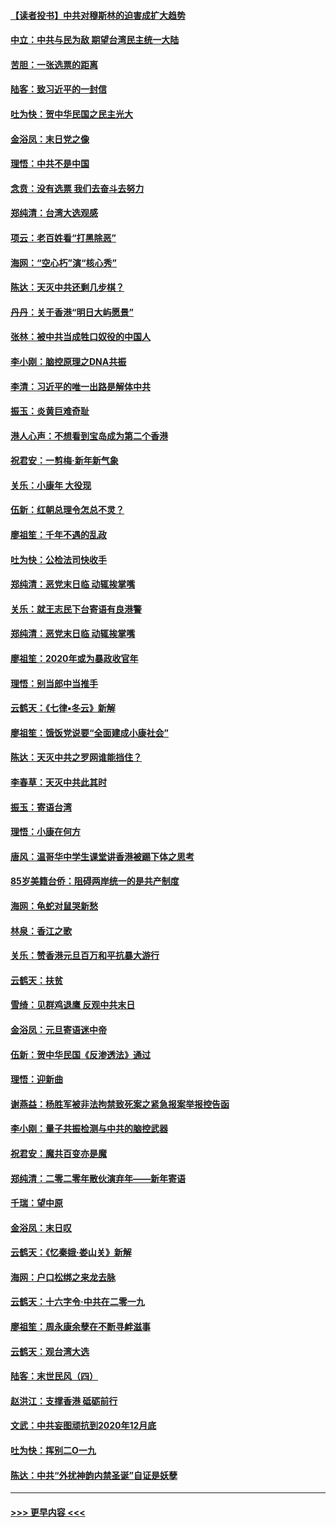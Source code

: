 #### [【读者投书】中共对穆斯林的迫害成扩大趋势](../pages/nsc993/n11791371.md?t=01150322) 
#### [中立：中共与民为敌 期望台湾民主统一大陆](../pages/nsc993/n11790392.md?t=01150322) 
#### [苦胆：一张选票的距离](../pages/nsc993/n11788914.md?t=01150322) 
#### [陆客：致习近平的一封信](../pages/nsc993/n11788867.md?t=01150322) 
#### [吐为快：贺中华民国之民主光大](../pages/nsc993/n11788618.md?t=01150322) 
#### [金浴凤：末日党之像](../pages/nsc993/n11787475.md?t=01150322) 
#### [理悟：中共不是中国](../pages/nsc993/n11787463.md?t=01150322) 
#### [念贲：没有选票  我们去奋斗去努力](../pages/nsc993/n11787398.md?t=01150322) 
#### [郑纯清：台湾大选观感](../pages/nsc993/n11786210.md?t=01150322) 
#### [项云：老百姓看“打黑除恶”](../pages/nsc993/n11785398.md?t=01150322) 
#### [海网：“空心朽”演“核心秀”](../pages/nsc993/n11783874.md?t=01150322) 
#### [陈达：天灭中共还剩几步棋？](../pages/nsc993/n11783719.md?t=01150322) 
#### [丹丹：关于香港“明日大屿愿景”](../pages/nsc993/n11783273.md?t=01150322) 
#### [张林：被中共当成牲口奴役的中国人](../pages/nsc993/n11782397.md?t=01150322) 
#### [李小刚：脑控原理之DNA共振](../pages/nsc993/n11780962.md?t=01150322) 
#### [李清：习近平的唯一出路是解体中共](../pages/nsc993/n11780866.md?t=01150322) 
#### [振玉：炎黄巨难奇耻](../pages/nsc993/n11779632.md?t=01150322) 
#### [港人心声：不想看到宝岛成为第二个香港](../pages/nsc993/n11778817.md?t=01150322) 
#### [祝君安：一剪梅‧新年新气象](../pages/nsc993/n11776340.md?t=01150322) 
#### [关乐：小康年 大役现](../pages/nsc993/n11774213.md?t=01150322) 
#### [伍新：红朝总理令怎总不灵？](../pages/nsc993/n11770813.md?t=01150322) 
#### [廖祖笙：千年不遇的乱政](../pages/nsc993/n11770373.md?t=01150322) 
#### [吐为快：公检法司快收手](../pages/nsc993/n11770359.md?t=01150322) 
#### [郑纯清：恶党末日临 动辄挨掌嘴](../pages/nsc993/n11769912.md?t=01150322) 
#### [关乐：就王志民下台寄语有良港警](../pages/nsc993/n11769903.md?t=01150322) 
#### [郑纯清：恶党末日临 动辄挨掌嘴](../pages/nsc993/n11769356.md?t=01150322) 
#### [廖祖笙：2020年或为暴政收官年](../pages/nsc993/n11768216.md?t=01150322) 
#### [理悟：别当郎中当推手](../pages/nsc993/n11768243.md?t=01150322) 
#### [云鹤天：《七律▪冬云》新解](../pages/nsc993/n11768204.md?t=01150322) 
#### [廖祖笙：饿饭党说要“全面建成小康社会”](../pages/nsc993/n11767482.md?t=01150322) 
#### [陈达：天灭中共之罗网谁能挡住？](../pages/nsc993/n11767465.md?t=01150322) 
#### [李春草：天灭中共此其时](../pages/nsc993/n11767452.md?t=01150322) 
#### [振玉：寄语台湾](../pages/nsc993/n11767432.md?t=01150322) 
#### [理悟：小康在何方](../pages/nsc993/n11767394.md?t=01150322) 
#### [唐风：温哥华中学生课堂讲香港被踢下体之思考](../pages/nsc993/n11766848.md?t=01150322) 
#### [85岁美籍台侨：阻碍两岸统一的是共产制度](../pages/nsc993/n11765043.md?t=01150322) 
#### [海网：龟蛇对鼠哭新愁](../pages/nsc993/n11764895.md?t=01150322) 
#### [林泉：香江之歌](../pages/nsc993/n11764415.md?t=01150322) 
#### [关乐：赞香港元旦百万和平抗暴大游行](../pages/nsc993/n11764382.md?t=01150322) 
#### [云鹤天：扶贫](../pages/nsc993/n11764245.md?t=01150322) 
#### [雪绮：见群鸡退鹰  反观中共末日](../pages/nsc993/n11762112.md?t=01150322) 
#### [金浴凤：元旦寄语迷中帝](../pages/nsc993/n11761788.md?t=01150322) 
#### [伍新：贺中华民国《反渗透法》通过](../pages/nsc993/n11761994.md?t=01150322) 
#### [理悟：迎新曲](../pages/nsc993/n11761152.md?t=01150322) 
#### [谢燕益：杨胜军被非法拘禁致死案之紧急报案举报控告函](../pages/nsc993/n11756134.md?t=01150322) 
#### [李小刚：量子共振检测与中共的脑控武器](../pages/nsc993/n11754518.md?t=01150322) 
#### [祝君安：魔共百变亦是魔](../pages/nsc993/n11754469.md?t=01150322) 
#### [郑纯清：二零二零年散伙演弃年——新年寄语](../pages/nsc993/n11754195.md?t=01150322) 
#### [千瑞：望中原](../pages/nsc993/n11754159.md?t=01150322) 
#### [金浴凤：末日叹](../pages/nsc993/n11752359.md?t=01150322) 
#### [云鹤天：《忆秦娥‧娄山关》新解](../pages/nsc993/n11752348.md?t=01150322) 
#### [海网：户口松绑之来龙去脉](../pages/nsc993/n11752328.md?t=01150322) 
#### [云鹤天：十六字令‧中共在二零一九](../pages/nsc993/n11752305.md?t=01150322) 
#### [廖祖笙：周永康余孽在不断寻衅滋事](../pages/nsc993/n11751013.md?t=01150322) 
#### [云鹤天：观台湾大选](../pages/nsc993/n11751007.md?t=01150322) 
#### [陆客：末世民风（四）](../pages/nsc993/n11749203.md?t=01150322) 
#### [赵洪江：支撑香港 砥砺前行](../pages/nsc993/n11748482.md?t=01150322) 
#### [文武：中共妄图顽抗到2020年12月底](../pages/nsc993/n11748446.md?t=01150322) 
#### [吐为快：挥别二O一九](../pages/nsc993/n11748411.md?t=01150322) 
#### [陈达：中共“外扰神韵内禁圣诞”自证是妖孽](../pages/nsc993/n11748226.md?t=01150322) 

----
#### [ >>> 更早内容 <<< ](../indexes/nsc993-earlier.md)
